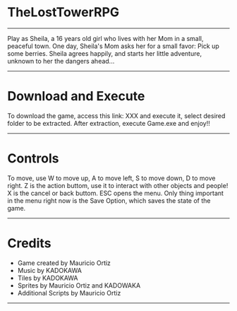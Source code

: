 # TheLostTowerRPG
---
Play as Sheila, a 16 years old girl who lives with her Mom in a small, peaceful town. One day, Sheila's Mom asks her for a small favor: Pick up some berries. Sheila agrees happily, and starts her little adventure, unknown to her the dangers ahead... 

---
# Download and Execute
To download the game, access this link: XXX and execute it, select desired folder to be extracted. After extraction, execute Game.exe and enjoy!!

---
# Controls
To move, use W to move up, A to move left, S to move down, D to move right. Z is the action buttom, use it to interact with other objects and people! X is the cancel or back buttom. ESC opens the menu. Only thing important in the menu right now is the Save Option, which saves the state of the game.

---
# Credits
* Game created by Mauricio Ortiz
* Music by KADOKAWA
* Tiles by KADOKAWA
* Sprites by Mauricio Ortiz and KADOWAKA
* Additional Scripts by Mauricio Ortiz

---

